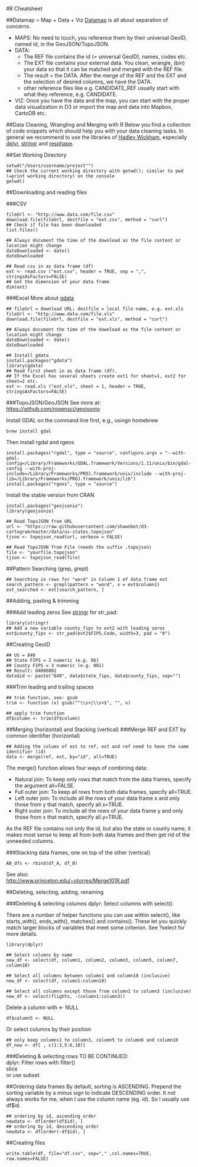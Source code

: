 #R Cheatsheet

##Datamap = Map + Data + Viz
<a href="http://www.datamap.io">Datamap</a> is all about separation of concerns. 
- MAPS: No need to touch, you reference them by their universal GeoID, named id, in the GeoJSON/TopoJSON.
- DATA:
  - The REF file contains the id (= universal GeoID), names, codes etc.  
  - The EXT file contains your external data. You clean, wrangle, (bin) your data so that it can be matched and merged with the REF file.
  - The result = the DATA. After the merge of the REF and the EXT and the selection of desired columns, we have the DATA.
  - other reference files like e.g. CANDIDATE_REF usually start with what they reference, e.g. CANDIDATE.
- VIZ: Once you have the data and the map, you can start with the proper data visualization in D3 or import the map and data into Mapbox, CartoDB etc.

##Data Cleaning, Wrangling and Merging with R
Below you find a collection of code snippets which should help you with your data cleaning tasks.
In general we recommend to use the libraries of [Hadley Wickham](http://had.co.nz/), especially [dplyr](https://cran.rstudio.com/web/packages/dplyr/vignettes/introduction.html), [stringr](https://cran.r-project.org/web/packages/stringr/vignettes/stringr.html) and [resphape](http://seananderson.ca/2013/10/19/reshape.html).


##Set Working Directory
```
setwd("/Users/username/project"")
## Check the current working directory with getwd(); similar to pwd (=print working directory) on the console
getwd()
```

##Downloading and reading files

###CSV
```
fileUrl <- "http://www.data.com/file.csv"
download.file(fileUrl, destfile = "ext.csv", method = "curl")
## Check if file has been downloaded
list.files()

## Always document the time of the download as the file content or location might change
dateDownloaded <- date()
dateDownloaded

## Read csv in as data frame (df)
ext <- read.csv ("ext.csv", header = TRUE, sep = ",", stringsAsFactors=FALSE)
## Get the dimension of your data frame
dim(ext)
```
###Excel
More about [gdata](http://www.r-bloggers.com/importing-data-directly-from-ms-excel/)

```
## fileUrl = download URL; destfile = local file name, e.g. ext.xls
fileUrl <- "http://www.data.com/file.xls"
download.file(fileUrl, destfile = "ext.xls", method = "curl")

## Always document the time of the download as the file content or location might change
dateDownloaded <- date()
dateDownloaded

## Install gdata
install.packages("gdata")
library(gdata)
## Read first sheet in as data frame (df). 
## If the Excel has several sheets create ext1 for sheet=1, ext2 for sheet=2 etc.
ext <- read.xls ("ext.xls", sheet = 1, header = TRUE, stringsAsFactors=FALSE)

```
###TopoJSON/GeoJSON
See more at: https://github.com/ropensci/geojsonio      
      
Install GDAL on the command line first, e.g., usingn homebrew   
```
brew install gdal
```
Then install rgdal and rgeos
```
install.packages("rgdal", type = "source", configure.args = "--with-gdal-config=/Library/Frameworks/GDAL.framework/Versions/1.11/unix/bin/gdal-config --with-proj-include=/Library/Frameworks/PROJ.framework/unix/include --with-proj-lib=/Library/Frameworks/PROJ.framework/unix/lib")
install.packages("rgeos", type = "source")
```
Install the stable version from CRAN
```
install.packages("geojsonio")
library(geojsonio)

## Read TopoJSON from URL
url <- "https://raw.githubusercontent.com/shawnbot/d3-cartogram/master/data/us-states.topojson"
tjson <- topojson_read(url, verbose = FALSE)

## Read TopoJSON from File (needs the suffix .topojson)
file <- "yourfile.topojson"
tjson <- topojson_read(file)
```

##Pattern Searching (grep, grepl)
```
## Searching in rows for "word" in Column 1 of data frame ext
search_pattern <- grepl(pattern = "word", x = ext$column1)
ext_searched <- ext[search_pattern, ]
```


##Adding, pasting & trimming

###Add leading zeros
See [stringr](https://cran.r-project.org/web/packages/stringr/vignettes/stringr.html) for str_pad: 
```
library(stringr)
## Add a new variable county_fips to ext2 with leading zeros
ext$county_fips <- str_pad(ext2$FIPS.Code, width=3, pad = "0")
```

##Creating GeoID
```
## US = 840
## State FIPS = 2 numeric (e.g. 06)
## County FIPS = 3 numeric (e.g. 001)
## Result: 84006001
data$id <- paste("840", data$state_fips, data$county_fips, sep="")
```

###Trim leading and trailing spaces

```
## trim function, see: gsub
trim <- function (x) gsub("^\\s+|\\s+$", "", x)

## apply trim function
df$column <- trim(df$column)
```

##Merging (horizontal) and Stacking (vertical)
###Merge REF and EXT by common identifier (horizontal)
```
## Adding the colums of ext to ref, ext and ref need to have the same identifier (id)
data <- merge(ref, ext, by="id", all=TRUE)
```
The merge() function allows four ways of combining data:
- Natural join: To keep only rows that match from the data frames, specify the argument all=FALSE.
- Full outer join: To keep all rows from both data frames, specify all=TRUE.
- Left outer join: To include all the rows of your data frame x and only those from y that match, specify all.x=TRUE.
- Right outer join: To include all the rows of your data frame y and only those from x that match, specify all.y=TRUE.

As the REF file contains not only the id, but also the state or county name, it makes most sense to keep all from both data frames and then get rid of the unneeded columns.

###Stacking data frames, one on top of the other (vertical)
```
AB_dfs <- rbind(df_A, df_B)
```
      
See also:      
http://www.princeton.edu/~otorres/Merge101R.pdf        


##Deleting, selecting, adding, renaming

###Deleting & selecting columns
dplyr: Select columns with select()   

There are a number of helper functions you can use within select(), like starts_with(), ends_with(), matches() and contains(). These let you quickly match larger blocks of variables that meet some criterion. See ?select for more details.

```
library(dplyr)

## Select columns by name
new_df <- select(df, column1, column2, column3, column5, column7, column10)

## Select all columns between column1 and column10 (inclusive)
new_df <- select(df, column1:column10)

## Select all columns except those from column1 to column3 (inclusive)
new_df <- select(flights, -(column1:column3))

```
Delete a column with <- NULL
```
df$column5 <- NULL
```
Or select columns by their position
```
## only keep columns1 to column3, column5 to column6 and column10
df_new <- df[ , c(1:3,5:6,10)]
```

###Deleting & selecting rows
TO BE CONTINUED:    
dplyr: Filter rows with filter()    
slice        
or use subset     

##Ordering data frames
By default, sorting is ASCENDING. Prepend the sorting variable by a minus sign to indicate DESCENDING order.
It not always works for me, when I use the column name (eg. id). So I usually use df$id.
```
## ordering by id, ascending order
newdata <- df[order(df$id), ] 
## ordering by id, descending order
newdata <- df[order(-df$id), ] 
```


##Creating files
```
write.table(df, file="df.csv", sep="," ,col.names=TRUE, row.names=FALSE)

```




